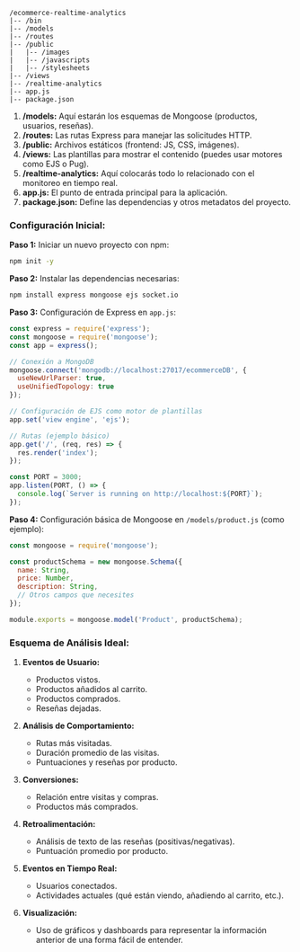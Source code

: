 
```plaintext
/ecommerce-realtime-analytics
|-- /bin
|-- /models
|-- /routes
|-- /public
|   |-- /images
|   |-- /javascripts
|   |-- /stylesheets
|-- /views
|-- /realtime-analytics
|-- app.js
|-- package.json
```

1. **/models:** Aquí estarán los esquemas de Mongoose (productos, usuarios, reseñas).
2. **/routes:** Las rutas Express para manejar las solicitudes HTTP.
3. **/public:** Archivos estáticos (frontend: JS, CSS, imágenes).
4. **/views:** Las plantillas para mostrar el contenido (puedes usar motores como EJS o Pug).
5. **/realtime-analytics:** Aquí colocarás todo lo relacionado con el monitoreo en tiempo real.
6. **app.js:** El punto de entrada principal para la aplicación.
7. **package.json:** Define las dependencias y otros metadatos del proyecto.

### Configuración Inicial:

**Paso 1:** Iniciar un nuevo proyecto con npm:

```bash
npm init -y
```

**Paso 2:** Instalar las dependencias necesarias:

```bash
npm install express mongoose ejs socket.io
```

**Paso 3:** Configuración de Express en `app.js`:

```javascript
const express = require('express');
const mongoose = require('mongoose');
const app = express();

// Conexión a MongoDB
mongoose.connect('mongodb://localhost:27017/ecommerceDB', {
  useNewUrlParser: true,
  useUnifiedTopology: true
});

// Configuración de EJS como motor de plantillas
app.set('view engine', 'ejs');

// Rutas (ejemplo básico)
app.get('/', (req, res) => {
  res.render('index');
});

const PORT = 3000;
app.listen(PORT, () => {
  console.log(`Server is running on http://localhost:${PORT}`);
});
```

**Paso 4:** Configuración básica de Mongoose en `/models/product.js` (como ejemplo):

```javascript
const mongoose = require('mongoose');

const productSchema = new mongoose.Schema({
  name: String,
  price: Number,
  description: String,
  // Otros campos que necesites
});

module.exports = mongoose.model('Product', productSchema);
```

### Esquema de Análisis Ideal:

1. **Eventos de Usuario:** 
   - Productos vistos.
   - Productos añadidos al carrito.
   - Productos comprados.
   - Reseñas dejadas.

2. **Análisis de Comportamiento:** 
   - Rutas más visitadas.
   - Duración promedio de las visitas.
   - Puntuaciones y reseñas por producto.

3. **Conversiones:** 
   - Relación entre visitas y compras.
   - Productos más comprados.

4. **Retroalimentación:** 
   - Análisis de texto de las reseñas (positivas/negativas).
   - Puntuación promedio por producto.

5. **Eventos en Tiempo Real:** 
   - Usuarios conectados.
   - Actividades actuales (qué están viendo, añadiendo al carrito, etc.).

6. **Visualización:** 
   - Uso de gráficos y dashboards para representar la información anterior de una forma fácil de entender.